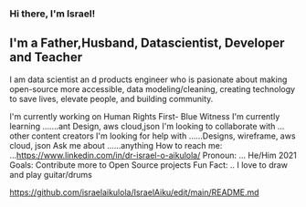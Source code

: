 ### Hi there, I'm Israel!

## I'm a Father,Husband, Datascientist, Developer and Teacher
I am data scientist an d products engineer who is pasionate about making open-source more accessible, data modeling/cleaning, creating technology to save lives, elevate people, and building community.

I'm currently working on  Human Rights First- Blue Witness
I'm currently learning .......ant Design, aws cloud,json
I'm looking to collaborate with ... other content creators
I'm looking for help with ......Designs, wireframe, aws cloud, json
Ask me about ......anything
How to reach me: ...https://www.linkedin.com/in/dr-israel-o-aikulola/
Pronoun: ... He/Him
2021 Goals: Contribute more to Open Source projects
Fun Fact: .. I love to draw and play guitar/drums



https://github.com/israelaikulola/IsraelAiku/edit/main/README.md


